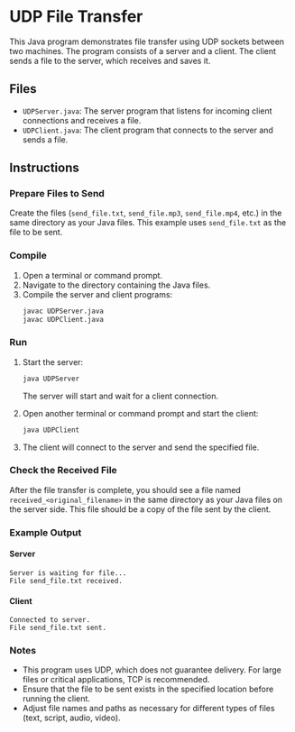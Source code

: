 # UDP File Transfer

This Java program demonstrates file transfer using UDP sockets between two machines. The program consists of a server and a client. The client sends a file to the server, which receives and saves it.

## Files

- `UDPServer.java`: The server program that listens for incoming client connections and receives a file.
- `UDPClient.java`: The client program that connects to the server and sends a file.

## Instructions

### Prepare Files to Send

Create the files (`send_file.txt`, `send_file.mp3`, `send_file.mp4`, etc.) in the same directory as your Java files. This example uses `send_file.txt` as the file to be sent.

### Compile

1. Open a terminal or command prompt.
2. Navigate to the directory containing the Java files.
3. Compile the server and client programs:
   ```sh
   javac UDPServer.java
   javac UDPClient.java
   ```

### Run

1. Start the server:
   ```sh
   java UDPServer
   ```
   The server will start and wait for a client connection.

2. Open another terminal or command prompt and start the client:
   ```sh
   java UDPClient
   ```

3. The client will connect to the server and send the specified file.

### Check the Received File

After the file transfer is complete, you should see a file named `received_<original_filename>` in the same directory as your Java files on the server side. This file should be a copy of the file sent by the client.

### Example Output

#### Server
```
Server is waiting for file...
File send_file.txt received.
```

#### Client
```
Connected to server.
File send_file.txt sent.
```

### Notes

- This program uses UDP, which does not guarantee delivery. For large files or critical applications, TCP is recommended.
- Ensure that the file to be sent exists in the specified location before running the client.
- Adjust file names and paths as necessary for different types of files (text, script, audio, video).